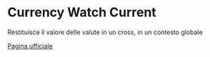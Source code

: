 # Currency Watch Current
Restituisce il valore delle valute in un cross, in un contesto globale

[Pagina ufficiale](https://ctrader.guru/product/currency-watch-current/)
